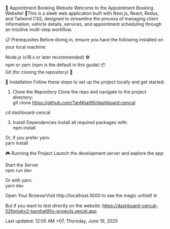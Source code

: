 🚗 Appointment Booking Website
Welcome to the Appointment Booking Website! 🎉This is a sleek web application built with Next.js, React, Redux, and Tailwind CSS, designed to streamline the process of managing client information, vehicle details, services, and appointment scheduling through an intuitive multi-step workflow.

📋 Prerequisites
Before diving in, ensure you have the following installed on your local machine:  

Node.js (v18.x or later recommended) 🛠️  
npm or yarn (npm is the default in this guide) 📦  
Git (for cloning the repository) 🌱


🚀 Installation
Follow these steps to set up the project locally and get started:  
1. Clone the Repository
Clone the repo and navigate to the project directory:  
git clone https://github.com/TanNhat95/dashboard-cencal

cd dashboard-cencal

3. Install Dependencies
Install all required packages with:  
npm install

Or, if you prefer yarn:  
yarn install

🎮 Running the Project
Launch the development server and explore the app:  

Start the Server  
npm run dev

Or with yarn:  
yarn dev


Open Your BrowserVisit http://localhost:3000 to see the magic unfold! 🌐  

But if you want to test directly on the website: https://dashboard-cencal-52fqmskv2-tannhat95s-projects.vercel.app

Last updated: 12:05 AM +07, Thursday, June 19, 2025
